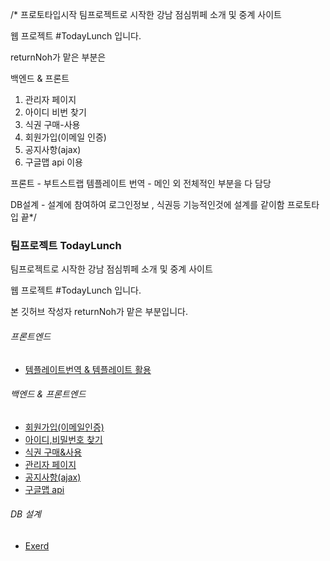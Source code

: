 /* 프로토타입시작
팀프로젝트로 시작한 강남 점심뷔페 소개 및 중계 사이트

웹 프로젝트 #TodayLunch 입니다.
          
       
returnNoh가 맡은 부분은

백엔드 & 프론트  
1. 관리자 페이지 
2. 아이디 비번 찾기 
3. 식권 구매-사용 
4. 회원가입(이메일 인증) 
5. 공지사항(ajax) 
6. 구글맵 api 이용


프론트 - 부트스트랩 템플레이트 번역 - 메인 외 전체적인 부분을 다 담당

DB설계 - 설계에 참여하여 로그인정보 , 식권등 기능적인것에 설계를 같이함
프로토타입 끝*/

### 팀프로젝트 TodayLunch

팀프로젝트로 시작한 강남 점심뷔페 소개 및 중계 사이트

웹 프로젝트 #TodayLunch 입니다.
          

본 깃허브 작성자 returnNoh가 맡은 부분입니다.

###### 프론트엔드
- [템플레이트번역 & 템플레이트 활용](WebContent/main.jsp)

###### 백엔드 & 프론트엔드
- [회원가입(이메일인증)](WebContent/Register)
- [아이디,비밀번호 찾기](WebContent/Login)
- [식권 구매&사용](WebContent/Mypage_p)
- [관리자 페이지](WebContent/Admin)
- [공지사항(ajax)](WebContent/Admin/notice.jsp)
- [구글맵 api](WebContent/map.jsp)

###### DB 설계
- [Exerd](TodayLunch.exerd)

